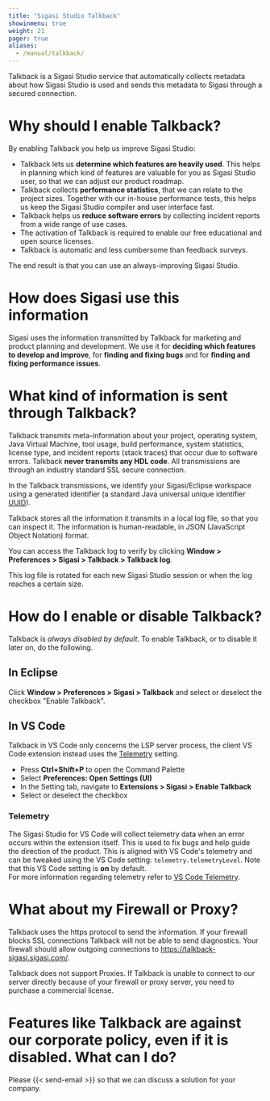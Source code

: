 ```yaml
---
title: "Sigasi Studio Talkback"
showinmenu: true
weight: 21
pager: true
aliases:
  - /manual/talkback/
---
```


Talkback is a Sigasi Studio service that automatically collects metadata about how Sigasi Studio is used and sends this metadata to Sigasi through a secured connection.

# Why should I enable Talkback?

By enabling Talkback you help us improve Sigasi Studio:

* Talkback lets us **determine which features are heavily used**. This helps in planning which kind of features are valuable for you as Sigasi Studio user, so that we can adjust our product roadmap.
* Talkback collects **performance statistics**, that we can relate to the project sizes. Together with our in-house performance tests, this helps us keep the Sigasi Studio compiler and user interface fast.
* Talkback helps us **reduce software errors** by collecting incident reports from a wide range of use cases.
* The activation of Talkback is required to enable our free educational and open source licenses.
* Talkback is automatic and less cumbersome than feedback surveys.

The end result is that you can use an always-improving Sigasi Studio.

# How does Sigasi use this information

Sigasi uses the information transmitted by Talkback for marketing and product planning and development. We use it for **deciding which features to develop and improve**, for **finding and fixing bugs** and for **finding and fixing performance issues**.

# What kind of information is sent through Talkback?

Talkback transmits meta-information about your project, operating system, Java Virtual Machine, tool usage, build performance, system statistics, license type, and incident reports (stack traces) that occur due to software errors.
Talkback **never transmits any HDL code**. All transmissions are through an industry standard SSL secure connection.

In the Talkback transmissions, we identify your Sigasi/Eclipse workspace using a generated identifier (a standard Java universal unique identifier [UUID](http://docs.oracle.com/javase/7/docs/api/java/util/UUID.html)).

Talkback stores all the information it transmits in a local log file, so that you can inspect it. The information is human-readable, in JSON (JavaScript Object Notation) format.

You can access the Talkback log to verify by clicking **Window > Preferences > Sigasi > Talkback > Talkback log**.

This log file is rotated for each new Sigasi Studio session or when the log reaches a certain size.

# How do I enable or disable Talkback?

Talkback is *always disabled by default*. To enable Talkback, or to disable it later on, do the following.

## In Eclipse

Click **Window > Preferences > Sigasi > Talkback** and select or deselect the checkbox "Enable Talkback".

## In VS Code

Talkback in VS Code only concerns the LSP server process, the client VS Code extension instead uses the [Telemetry](#telemetry) setting.

* Press **Ctrl+Shift+P** to open the Command Palette
* Select **Preferences: Open Settings (UI)**
* In the Setting tab, navigate to **Extensions > Sigasi > Enable Talkback**
* Select or deselect the checkbox

### Telemetry

The Sigasi Studio for VS Code will collect telemetry data when an error occurs within the extension itself. This is used to fix bugs and help guide the direction of the product. This is aligned with VS Code's telemetry and can be tweaked using the VS Code setting: `telemetry.telemetryLevel`. Note that this VS Code setting is **on** by default.  
For more information regarding telemetry refer to [VS Code Telemetry](https://code.visualstudio.com/docs/getstarted/telemetry).

# What about my Firewall or Proxy?

Talkback uses the https protocol to send the information.
If your firewall blocks SSL connections Talkback will not be able to send diagnostics.
Your firewall should allow outgoing connections to https://talkback-sigasi.sigasi.com/.

Talkback does not support Proxies. If Talkback is unable to connect to our server directly because of your firewall or proxy server, you need to purchase a commercial license.

# Features like Talkback are against our corporate policy, even if it is disabled. What can I do?

Please {{< send-email >}} so that we can discuss a solution for your company.
